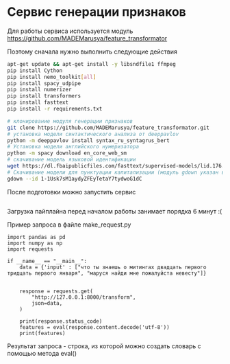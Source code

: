 # Сервис генерации признаков
Для работы сервиса используется модуль https://github.com/MADEMarusya/feature_transformator

Поэтому сначала нужно выполнить следующие действия
```bash
apt-get update && apt-get install -y libsndfile1 ffmpeg
pip install Cython
pip install nemo_toolkit[all]
pip install spacy_udpipe
pip install numerizer
pip install transformers
pip install fasttext
pip install -r requirements.txt

# клонирование модуля генерации признаков
git clone https://github.com/MADEMarusya/feature_transformator.git
# установка модели синтактического анализа от deeppavlov
python -m deeppavlov install syntax_ru_syntagrus_bert
# Установка модели английского нумеризатора
python -m spacy download en_core_web_sm
# скачивание модель языковой идентификации 
wget https://dl.fbaipublicfiles.com/fasttext/supervised-models/lid.176.bin
# Скачивание модели для пунктуации капитализации (модуль gdown указан в requirements)
gdown --id 1-1Usk7sM1aydyZFEyTetaY7tydwoG1dC
```

После подготовки можно запустить сервис
```python app.py
```

Загрузка пайплайна перед началом работы занимает порядка 6 минут :(

Пример запроса в файле make_request.py
```
import pandas as pd
import numpy as np
import requests

if __name__ == "__main__":
    data = {'input' : ["что ты знаешь о митингах двадцать первого тридцать первого января", "маруся найди мне пожалуйста невесту"]}


    response = requests.get(
        "http://127.0.0.1:8000/transform",
        json=data,
    )

    print(response.status_code)
    features = eval(response.content.decode('utf-8'))
    print(features)

```

Результат запроса - строка, из которой можно создать словарь с помощью метода eval()
